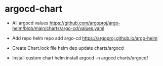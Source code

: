 # argocd-chart
- All argocd values
https://github.com/argoproj/argo-helm/blob/main/charts/argo-cd/values.yaml

- Add repo
helm repo add argo-cd https://argoproj.github.io/argo-helm
- Create Chart.lock file
helm dep update charts/argocd
- Install custom chart
helm install argocd -n argocd charts/argocd/

